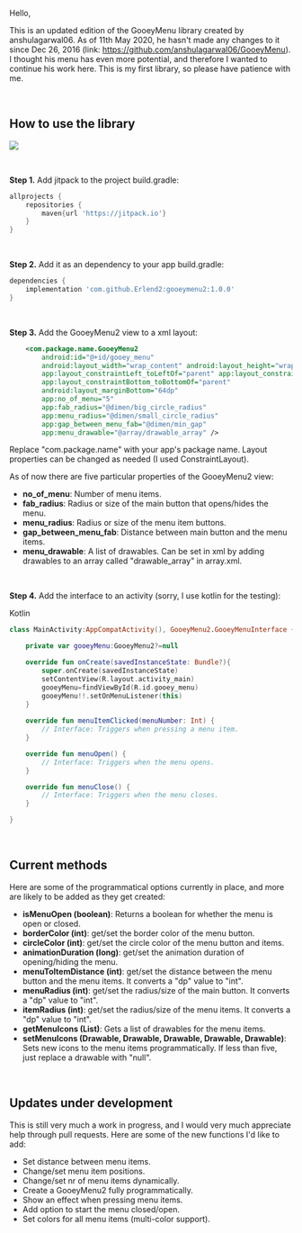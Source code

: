 Hello,

This is an updated edition of the GooeyMenu library created by anshulagarwal06. 
As of 11th May 2020, he hasn't made any changes to it since Dec 26, 2016 (link: https://github.com/anshulagarwal06/GooeyMenu). 
I thought his menu has even more potential, and therefore I wanted to continue his work here.
This is my first library, so please have patience with me.

</br>

<h2>How to use the library</h2>

[![](https://jitpack.io/v/Erlend2/GooeyMenu2.svg)](https://jitpack.io/#Erlend2/GooeyMenu2)

</br>

**Step 1.** Add jitpack to the project build.gradle:
```gradle
allprojects {
    repositories {
        maven{url 'https://jitpack.io'}
    }
}
```

</br>

**Step 2.** Add it as an dependency to your app build.gradle:

```gradle
dependencies {
    implementation 'com.github.Erlend2:gooeymenu2:1.0.0'
}
```

</br>

**Step 3.** Add the GooeyMenu2 view to a xml layout:

```xml
    <com.package.name.GooeyMenu2
        android:id="@+id/gooey_menu"
        android:layout_width="wrap_content" android:layout_height="wrap_content"
        app:layout_constraintLeft_toLeftOf="parent" app:layout_constraintRight_toRightOf="parent"
        app:layout_constraintBottom_toBottomOf="parent"
        android:layout_marginBottom="64dp"
        app:no_of_menu="5"
        app:fab_radius="@dimen/big_circle_radius"
        app:menu_radius="@dimen/small_circle_radius"
        app:gap_between_menu_fab="@dimen/min_gap"
        app:menu_drawable="@array/drawable_array" />
```

Replace "com.package.name" with your app's package name. Layout properties can be changed as needed (I used ConstraintLayout).

As of now there are five particular properties of the GooeyMenu2 view:

* **no_of_menu**: Number of menu items.
* **fab_radius**: Radius or size of the main button that opens/hides the menu.
* **menu_radius**: Radius or size of the menu item buttons.
* **gap_between_menu_fab**: Distance between main button and the menu items.
* **menu_drawable**: A list of drawables. Can be set in xml by adding drawables to an array called "drawable_array" in array.xml.

</br>

**Step 4.** Add the interface to an activity (sorry, I use kotlin for the testing):

Kotlin

```kotlin
class MainActivity:AppCompatActivity(), GooeyMenu2.GooeyMenuInterface {

    private var gooeyMenu:GooeyMenu2?=null    

    override fun onCreate(savedInstanceState: Bundle?){
        super.onCreate(savedInstanceState)
        setContentView(R.layout.activity_main)
        gooeyMenu=findViewById(R.id.gooey_menu)
        gooeyMenu!!.setOnMenuListener(this)
    }
    
    override fun menuItemClicked(menuNumber: Int) {
        // Interface: Triggers when pressing a menu item.
    }

    override fun menuOpen() {
        // Interface: Triggers when the menu opens.
    }

    override fun menuClose() {
        // Interface: Triggers when the menu closes.
    }

}
```

</br>

<h2>Current methods</h2>

Here are some of the programmatical options currently in place, and more are likely to be added as they get created:

* **isMenuOpen (boolean)**: Returns a boolean for whether the menu is open or closed.
* **borderColor (int)**: get/set the border color of the menu button.
* **circleColor (int)**: get/set the circle color of the menu button and items.
* **animationDuration (long)**: get/set the animation duration of opening/hiding the menu.
* **menuToItemDistance (int)**: get/set the distance between the menu button and the menu items. It converts a "dp" value to "int".
* **menuRadius (int)**: get/set the radius/size of the main button. It converts a "dp" value to "int".
* **itemRadius (int)**: get/set the radius/size of the menu items. It converts a "dp" value to "int".
* **getMenuIcons (List<Drawable>)**: Gets a list of drawables for the menu items.
* **setMenuIcons (Drawable, Drawable, Drawable, Drawable, Drawable)**: Sets new icons to the menu items programmatically. If less than five, just replace a drawable with "null".

</br>

<h2>Updates under development</h2>

This is still very much a work in progress, and I would very much appreciate help through pull requests. Here are some of the new functions I'd like to add:

* Set distance between menu items.
* Change/set menu item positions.
* Change/set nr of menu items dynamically.
* Create a GooeyMenu2 fully programmatically.
* Show an effect when pressing menu items.
* Add option to start the menu closed/open.
* Set colors for all menu items (multi-color support).
